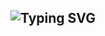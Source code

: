 ## ![Typing SVG](https://readme-typing-svg.herokuapp.com?font=Rockstar-ExtraBold&color=F33A6A&lines=welcome+To+Dark╺+Rush+-+official.)
